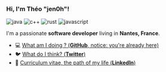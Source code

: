 ### Hi, I'm Théo "jen0h"!
![java](https://img.shields.io/static/v1?logo=java&label=&message=java&color=111&logoColor=AAA&style=flat-square)
![c++](https://img.shields.io/static/v1?logo=cplusplus&label=&message=Cpp&color=111&logoColor=AAA&style=flat-square)
![rust](https://img.shields.io/static/v1?logo=rust&label=&message=rust&color=111&logoColor=AAA&style=flat-square)
![javascript](https://img.shields.io/static/v1?logo=javascript&label=&message=javascript&color=111&logoColor=AAA&style=flat-square)

I'm a passionate **software developer** living in **Nantes, France**.

- 💻  [What am I doing ? (**GitHub**, notice: you're already here)](https://github.com/jenoh)
- 🐦  [What do I think? (**Twitter**)](https://twitter.com/jen0h_)
- 🏹  [Curriculum vitae, the path of my life (**LinkedIn**)](https://www.linkedin.com/in/th%C3%A9o-m%C3%A9min-76044a158)

